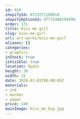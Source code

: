 ```yaml
---
id: 416
shopifyId: 8723271188810
shopifyOptionId: 47772448194890
order: 171
title: Kiss me girl
slug: kiss-me-girl
url: art-works/kiss-me-girl
aliases: []
categories:
- graphics
inStock: true
isVisible: true
location: Spain
height: 30
width: 21
date: 2020-01-01T00:00:00Z
materials:
- ink
- marker
- paper
price: 240
mainImage: kiss_me_boy.jpg
---
```

